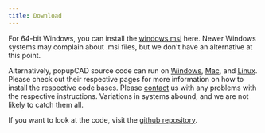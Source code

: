 ```yaml
---
title: Download
---
```

For 64-bit Windows, you can install the [windows msi]({{site.popupcad_windows_installer_path}}) here.  Newer Windows systems may complain about .msi files, but we don't have an alternative at this point.

Alternatively, popupCAD source code can run on [Windows]({{site.url}}/docs/windows-setup-source), [Mac]({{site.url}}/docs/mac-setup), and [Linux]({{site.url}}/docs/linux-setup).  Please check out their respective pages for more information on how to install the respective code bases.  Please [contact]({{site.url}}/contact) us with any problems with the respective instructions.  Variations in systems abound, and we are not likely to catch them all.

If you want to look at the code, visit the [github repository]({{site.popupcad_source_path}}).
